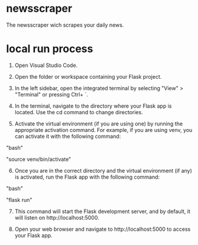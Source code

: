 # newsscraper
The newsscraper wich scrapes your daily news.

# local run process
1. Open Visual Studio Code.

2. Open the folder or workspace containing your Flask project.

3. In the left sidebar, open the integrated terminal by selecting "View" > "Terminal" or pressing Ctrl+ `.

4. In the terminal, navigate to the directory where your Flask app is located. Use the cd command to change directories.

5. Activate the virtual environment (if you are using one) by running the appropriate activation command. For example, if you are using venv, you can activate it with the following command:

"bash"

"source venv/bin/activate"

6. Once you are in the correct directory and the virtual environment (if any) is activated, run the Flask app with the following command:

"bash"

"flask run"

7. This command will start the Flask development server, and by default, it will listen on http://localhost:5000.

8. Open your web browser and navigate to http://localhost:5000 to access your Flask app.
